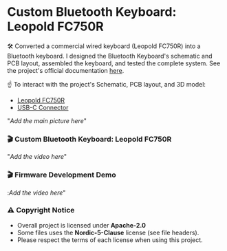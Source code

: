 # Custom Bluetooth Keyboard: Leopold FC750R

🛠️ Converted a commercial wired keyboard (Leopold FC750R) into a Bluetooth keyboard. I designed the Bluetooth Keyboard's schematic and PCB layout, assembled the keyboard, and tested the complete system. See the project's official documentation <a href="https://docs.google.com/document/d/1T1kuHEfLhl1W9Vp5NQ1bjV8UXPvdlBXKJn0wyxQ07zg/edit?usp=sharing" target="_blank">here</a>.

☝️ To interact with the project's Schematic, PCB layout, and 3D model: 
- <a href="https://personal-viewer.365.altium.com/client/index.html?feature=embed&source=85A6DA05-4A21-4D8C-ACF3-C134DFF70774&activeView=3D">Leopold FC750R</a> 
- <a href="https://personal-viewer.365.altium.com/client/index.html?feature=embed&source=235BD5DE-8155-44AA-9E0C-20B4551AB35A&activeView=3D">USB-C Connector</a>  

"*Add the main picture here*"

### 🎬 Custom Bluetooth Keyboard: Leopold FC750R 

"*Add the video here*"

### 🎬 Firmware Development Demo 

:*Add the video here*"

### ⚠️ Copyright Notice

- Overall project is licensed under **Apache-2.0**
- Some files uses the **Nordic-5-Clause** license (see file headers).
- Please respect the terms of each license when using this project.
